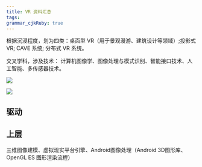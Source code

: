 ```yaml
---
title: VR 资料汇总
tags: 
grammar_cjkRuby: true
---
```

根据沉浸程度，划为四类：桌面型 VR（用于景观漫游、建筑设计等领域）;投影式 VR; CAVE 系统; 分布式 VR 系统。

交叉学科，涉及技术：
计算机图像学、图像处理与模式识别、智能接口技术、人工智能、多传感器技术。

![](https://ws4.sinaimg.cn/large/ba061518gw1f7qs0u6rynj20sr0etq6n.jpg)

![](https://ws4.sinaimg.cn/large/ba061518gw1f7qs33otezj20ll06xmxq.jpg)


## 驱动

## 上层
三维图像建模、虚拟现实平台引擎、Android图像处理（Android 3D图形库、OpenGL ES 图形渲染流程）
